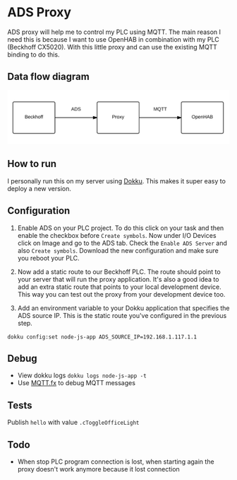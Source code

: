 # ADS Proxy
ADS proxy will help me to control my PLC using MQTT. The main reason I need this is because I want to use OpenHAB in combination with my PLC (Beckhoff CX5020). With this little proxy and can use the existing MQTT binding to do this.

## Data flow diagram

![Diagram](diagram.jpg)

## How to run
I personally run this on my server using [Dokku](http://progrium.viewdocs.io/dokku/). This makes it super easy to deploy a new version.

## Configuration
1. Enable ADS on your PLC project. To do this click on your task and then enable the checkbox before `Create symbols`.
Now under I/O Devices click on Image and go to the ADS tab. Check the `Enable ADS Server` and also `Create symbols`.
Download the new configuration and make sure you reboot your PLC.

2. Now add a static route to our Beckhoff PLC. The route should point to your server that will run the proxy application.
It's also a good idea to add an extra static route that points to your local development device. This way you can test out the proxy from your development device too.

3. Add an environment variable to your Dokku application that specifies the ADS source IP. This is the static route you've configured in the previous step.
```
dokku config:set node-js-app ADS_SOURCE_IP=192.168.1.117.1.1
```

## Debug
* View dokku logs `dokku logs node-js-app -t`
* Use [MQTT.fx](http://www.jensd.de/apps/mqttfx/) to debug MQTT messages

## Tests
Publish `hello` with value `.cToggleOfficeLight`

## Todo
* When stop PLC program connection is lost, when starting again the proxy doesn't work anymore because it lost connection
